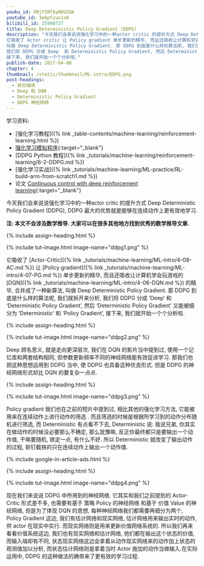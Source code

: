 ```yaml
---
youku_id: XMjY5NTAyNDU2OA
youtube_id: 3e6pfzux1x0
bilibili_id: 15990727
title: Deep Deterministic Policy Gradient (DDPG)
description: "今天我们会来说说强化学习中的一种actor critic 的提升方式 Deep Deterministic Policy Gradient (DDPG), DDPG 最大的优势就是能够在连续动作上更有效地学习.
它吸收了 Actor critic 让 Policy gradient 单步更新的精华, 而且还吸收让计算机学会玩游戏的 DQN 的精华, 合并成了一种新算法,
叫做 Deep Deterministic Policy Gradient. 那 DDPG 到底是什么样的算法呢, 我们就拆开来分析,
我们将 DDPG 分成 Deep  和 Deterministic Policy Gradient, 然后 Deterministic Policy Gradient 又能被细分为 Deterministic 和 Policy Gradient,
接下来, 我们就开始一个个分析啦."
publish-date: 2017-04-08
chapter: 4
thumbnail: /static/thumbnail/ML-intro/DDPG.png
post-headings:
  - 拆分细讲
  - Deep 和 DQN
  - Deterministic Policy Gradient
  - DDPG 神经网络
---
```


学习资料:
  * [强化学习教程]({% link _table-contents/machine-learning/reinforcement-learning.html %})
  * [强化学习模拟程序](https://www.youtube.com/watch?v=G5BDgzxfLvA&list=PLXO45tsB95cLYyEsEylpPvTY-8ErPt2O_){:target="_blank"}
  * [DDPG Python 教程]({% link _tutorials/machine-learning/reinforcement-learning/6-2-DDPG.md %})
  * [强化学习实战]({% link _tutorials/machine-learning/ML-practice/RL-build-arm-from-scratch1.md %})
  * 论文 [Continuous control with deep reinforcement learning](https://arxiv.org/abs/1509.02971){:target="_blank"}

今天我们会来说说强化学习中的一种actor critic 的提升方式 Deep Deterministic Policy Gradient (DDPG), DDPG 最大的优势就是能够在连续动作上更有效地学习.

**注: 本文不会涉及数学推导. 大家可以在很多其他地方找到优秀的数学推导文章.**

 {% include assign-heading.html %}


{% include tut-image.html image-name="ddpg1.png" %}


它吸收了 [Actor-Critic]({% link _tutorials/machine-learning/ML-intro/4-08-AC.md %}) 让
[Policy gradient]({% link _tutorials/machine-learning/ML-intro/4-07-PG.md %}) 单步更新的精华,
而且还吸收让计算机学会玩游戏的 [DQN]({% link _tutorials/machine-learning/ML-intro/4-06-DQN.md %}) 的精华,
合并成了一种新算法, 叫做 Deep Deterministic Policy Gradient. 那 DDPG 到底是什么样的算法呢, 我们就拆开来分析,  我们将 DDPG 分成 ‘Deep’  和 ‘Deterministic Policy Gradient’, 然后 ‘Deterministic Policy Gradient’ 又能被细分为  ‘Deterministic’ 和 ‘Policy Gradient’, 接下来, 我们就开始一个个分析啦.


 {% include assign-heading.html %}

{% include tut-image.html image-name="ddpg2.png" %}

Deep 顾名思义, 就是走向更深层次,  我们在 DQN 的影片当中提到过, 使用一个记忆库和两套结构相同, 但参数更新频率不同的神经网络能有效促进学习.  那我们也把这种思想运用到 DDPG 当中, 使 DDPG 也具备这种优良形式. 但是 DDPG 的神经网络形式却比 DQN 的要复杂一点点.


 {% include assign-heading.html %}

{% include tut-image.html image-name="ddpg3.png" %}

Policy gradient 我们也在之前的短片中提到过, 相比其他的强化学习方法, 它能被用来在连续动作上进行动作的筛选 .  而且筛选的时候是根据所学习到的动作分布随机进行筛选, 而 Deterministic 有点看不下去, Deterministic 说: 我说兄弟, 你其实在做动作的时候没必要那么不确定, 那么犹豫嘛, 反正你最终都只是要输出一个动作值, 干嘛要随机, 铁定一点, 有什么不好. 所以 Deterministic 就改变了输出动作的过程,  斩钉截铁的只在连续动作上输出一个动作值.

{% include google-in-article-ads.html %}


 {% include assign-heading.html %}

{% include tut-image.html image-name="ddpg4.png" %}

现在我们来说说 DDPG 中所用到的神经网络. 它其实和我们之前提到的 Actor-Critic 形式差不多, 也需要有基于 策略 Policy 的神经网络 和基于 价值 Value 的神经网络, 但是为了体现 DQN 的思想, 每种神经网络我们都需要再细分为两个, Policy Gradient 这边,  我们有估计网络和现实网络,  估计网络用来输出实时的动作, 供 actor 在现实中实行. 而现实网络则是用来更新价值网络系统的. 所以我们再来看看价值系统这边,  我们也有现实网络和估计网络, 他们都在输出这个状态的价值, 而输入端却有不同,  状态现实网络这边会拿着从动作现实网络来的动作加上状态的观测值加以分析,  而状态估计网络则是拿着当时 Actor 施加的动作当做输入.在实际运用中, DDPG 的这种做法的确带来了更有效的学习过程.

